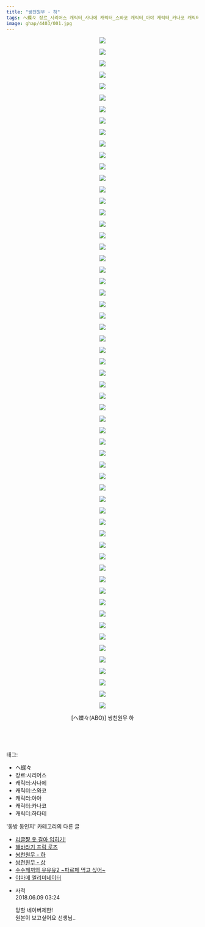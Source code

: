 ```yaml
---
title: "쌍천원무 - 하"
tags: ヘ蝶々 장르_시리어스 캐릭터_사나에 캐릭터_스와코 캐릭터_아야 캐릭터_카나코 캐릭터_하타테 ABO 동방_동인지
image: ghap/4403/001.jpg
---
```

<div class="article">
<p style="text-align: center; clear: none; float: none;"><img src="{{ site.nasurl }}/ghap/4403/001.jpg"/></p>
<p style="text-align: center; clear: none; float: none;"><img src="{{ site.nasurl }}/ghap/4403/002.jpg"/></p>
<p style="text-align: center; clear: none; float: none;"><img src="{{ site.nasurl }}/ghap/4403/003.jpg"/></p>
<p style="text-align: center; clear: none; float: none;"><img src="{{ site.nasurl }}/ghap/4403/004.jpg"/></p>
<p style="text-align: center; clear: none; float: none;"><img src="{{ site.nasurl }}/ghap/4403/005.jpg"/></p>
<p style="text-align: center; clear: none; float: none;"><img src="{{ site.nasurl }}/ghap/4403/006.jpg"/></p>
<p style="text-align: center; clear: none; float: none;"><img src="{{ site.nasurl }}/ghap/4403/007.jpg"/></p>
<p style="text-align: center; clear: none; float: none;"><img src="{{ site.nasurl }}/ghap/4403/008.jpg"/></p>
<p style="text-align: center; clear: none; float: none;"><img src="{{ site.nasurl }}/ghap/4403/009.jpg"/></p>
<p style="text-align: center; clear: none; float: none;"><img src="{{ site.nasurl }}/ghap/4403/010.jpg"/></p>
<p style="text-align: center; clear: none; float: none;"><img src="{{ site.nasurl }}/ghap/4403/011.jpg"/></p>
<p style="text-align: center; clear: none; float: none;"><img src="{{ site.nasurl }}/ghap/4403/012.jpg"/></p>
<p style="text-align: center; clear: none; float: none;"><img src="{{ site.nasurl }}/ghap/4403/013.jpg"/></p>
<p style="text-align: center; clear: none; float: none;"><img src="{{ site.nasurl }}/ghap/4403/014.jpg"/></p>
<p style="text-align: center; clear: none; float: none;"><img src="{{ site.nasurl }}/ghap/4403/015.jpg"/></p>
<p style="text-align: center; clear: none; float: none;"><img src="{{ site.nasurl }}/ghap/4403/016.jpg"/></p>
<p style="text-align: center; clear: none; float: none;"><img src="{{ site.nasurl }}/ghap/4403/017.jpg"/></p>
<p style="text-align: center; clear: none; float: none;"><img src="{{ site.nasurl }}/ghap/4403/018.jpg"/></p>
<p style="text-align: center; clear: none; float: none;"><img src="{{ site.nasurl }}/ghap/4403/019.jpg"/></p>
<p style="text-align: center; clear: none; float: none;"><img src="{{ site.nasurl }}/ghap/4403/020.jpg"/></p>
<p style="text-align: center; clear: none; float: none;"><img src="{{ site.nasurl }}/ghap/4403/021.jpg"/></p>
<p style="text-align: center; clear: none; float: none;"><img src="{{ site.nasurl }}/ghap/4403/022.jpg"/></p>
<p style="text-align: center; clear: none; float: none;"><img src="{{ site.nasurl }}/ghap/4403/023.jpg"/></p>
<p style="text-align: center; clear: none; float: none;"><img src="{{ site.nasurl }}/ghap/4403/024.jpg"/></p>
<p style="text-align: center; clear: none; float: none;"><img src="{{ site.nasurl }}/ghap/4403/025.jpg"/></p>
<p style="text-align: center; clear: none; float: none;"><img src="{{ site.nasurl }}/ghap/4403/026.jpg"/></p>
<p style="text-align: center; clear: none; float: none;"><img src="{{ site.nasurl }}/ghap/4403/027.jpg"/></p>
<p style="text-align: center; clear: none; float: none;"><img src="{{ site.nasurl }}/ghap/4403/028.jpg"/></p>
<p style="text-align: center; clear: none; float: none;"><img src="{{ site.nasurl }}/ghap/4403/029.jpg"/></p>
<p style="text-align: center; clear: none; float: none;"><img src="{{ site.nasurl }}/ghap/4403/030.jpg"/></p>
<p style="text-align: center; clear: none; float: none;"><img src="{{ site.nasurl }}/ghap/4403/031.jpg"/></p>
<p style="text-align: center; clear: none; float: none;"><img src="{{ site.nasurl }}/ghap/4403/032.jpg"/></p>
<p style="text-align: center; clear: none; float: none;"><img src="{{ site.nasurl }}/ghap/4403/033.jpg"/></p>
<p style="text-align: center; clear: none; float: none;"><img src="{{ site.nasurl }}/ghap/4403/034.jpg"/></p>
<p style="text-align: center; clear: none; float: none;"><img src="{{ site.nasurl }}/ghap/4403/035.jpg"/></p>
<p style="text-align: center; clear: none; float: none;"><img src="{{ site.nasurl }}/ghap/4403/036.jpg"/></p>
<p style="text-align: center; clear: none; float: none;"><img src="{{ site.nasurl }}/ghap/4403/037.jpg"/></p>
<p style="text-align: center; clear: none; float: none;"><img src="{{ site.nasurl }}/ghap/4403/038.jpg"/></p>
<p style="text-align: center; clear: none; float: none;"><img src="{{ site.nasurl }}/ghap/4403/039.jpg"/></p>
<p style="text-align: center; clear: none; float: none;"><img src="{{ site.nasurl }}/ghap/4403/040.jpg"/></p>
<p style="text-align: center; clear: none; float: none;"><img src="{{ site.nasurl }}/ghap/4403/041.jpg"/></p>
<p style="text-align: center; clear: none; float: none;"><img src="{{ site.nasurl }}/ghap/4403/042.jpg"/></p>
<p style="text-align: center; clear: none; float: none;"><img src="{{ site.nasurl }}/ghap/4403/043.jpg"/></p>
<p style="text-align: center; clear: none; float: none;"><img src="{{ site.nasurl }}/ghap/4403/044.jpg"/></p>
<p style="text-align: center; clear: none; float: none;"><img src="{{ site.nasurl }}/ghap/4403/045.jpg"/></p>
<p style="text-align: center; clear: none; float: none;"><img src="{{ site.nasurl }}/ghap/4403/046.jpg"/></p>
<p style="text-align: center; clear: none; float: none;"><img src="{{ site.nasurl }}/ghap/4403/047.jpg"/></p>
<p style="text-align: center; clear: none; float: none;"><img src="{{ site.nasurl }}/ghap/4403/048.jpg"/></p>
<p style="text-align: center; clear: none; float: none;"><img src="{{ site.nasurl }}/ghap/4403/049.jpg"/></p>
<p style="text-align: center; clear: none; float: none;"><img src="{{ site.nasurl }}/ghap/4403/050.jpg"/></p>
<p style="text-align: center; clear: none; float: none;"><img src="{{ site.nasurl }}/ghap/4403/051.jpg"/></p>
<p style="text-align: center; clear: none; float: none;"><img src="{{ site.nasurl }}/ghap/4403/052.jpg"/></p>
<p style="text-align: center; clear: none; float: none;"><img src="{{ site.nasurl }}/ghap/4403/053.jpg"/></p>
<p style="text-align: center; clear: none; float: none;"><img src="{{ site.nasurl }}/ghap/4403/054.jpg"/></p>
<p style="text-align: center; clear: none; float: none;"><img src="{{ site.nasurl }}/ghap/4403/055.jpg"/></p>
<p style="text-align: center; clear: none; float: none;"><img src="{{ site.nasurl }}/ghap/4403/056.jpg"/></p>
<p style="text-align: center; clear: none; float: none;"><img src="{{ site.nasurl }}/ghap/4403/057.jpg"/></p>
<p style="text-align: center; clear: none; float: none;"><img src="{{ site.nasurl }}/ghap/4403/058.jpg"/></p>
<p style="text-align: center; clear: none; float: none;"><img src="{{ site.nasurl }}/ghap/4403/059.jpg"/></p>
<p style="text-align: center; clear: none; float: none;">[ヘ蝶々(ABO)] 쌍천원무 하</p>
<p style="text-align: center; clear: none; float: none;"><br/></p>
<p><br/></p>
</div><div class="tagTrail">
<p>태그: </p>
<ul>
<li>ヘ蝶々</li>
<li>장르:시리어스</li>
<li>캐릭터:사나에</li>
<li>캐릭터:스와코</li>
<li>캐릭터:아야</li>
<li>캐릭터:카나코</li>
<li>캐릭터:하타테</li>
</ul>
</div><div class="another">
<p>'동방 동인지' 카테고리의 다른 글</p>
<ul>
<li><a href="/2018-06-08-ghap_4405">리글쨩 옷 갈아 입히기!</a></li>
<li><a href="/2018-06-08-ghap_4404">해바라기 프림 로즈</a></li>
<li><a href="/2018-06-08-ghap_4403">쌍천원무 - 하</a></li>
<li><a href="/2018-06-08-ghap_4402">쌍천원무 - 상</a></li>
<li><a href="/2018-06-07-ghap_4401">수수께끼의 유유유2 ~파르페 먹고 싶어~</a></li>
<li><a href="/2018-06-07-ghap_4400">야마메 엘리미네이터</a></li>
</ul>
</div><div class="cb_module cb_fluid">
<div class="cb_wrt cb_profile">
<div class="comment">
<ul>
<li class="cb_thumb_off" id="comment15268302">
<div class="cb_comment_area">
<div class="cb_info_area">
<div class="cb_section">
<span class="cb_nick_name">사적</span>
</div>
<div class="cb_section">
<span class="cb_date">2018.06.09 03:24 </span>
</div>
</div>
<div class="cb_dsc_comment">
<p class="cb_dsc">
											망할 네이버제한! <br/>
원본이 보고싶어요 선생님..
										</p>
</div>
</div></li>
</ul>
</div>
</div><!-- commentList close -->
</div>